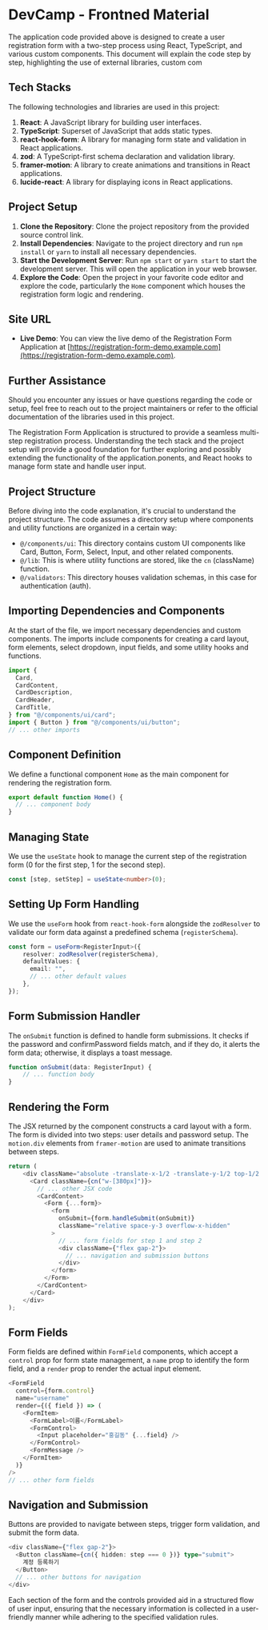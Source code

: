 # DevCamp - Frontned Material 

The application code provided above is designed to create a user registration form with a two-step process using React, TypeScript, and various custom components. This document will explain the code step by step, highlighting the use of external libraries, custom com
 

## Tech Stacks

The following technologies and libraries are used in this project:

1. **React**: A JavaScript library for building user interfaces.
2. **TypeScript**: Superset of JavaScript that adds static types.
3. **react-hook-form**: A library for managing form state and validation in React applications.
4. **zod**: A TypeScript-first schema declaration and validation library.
5. **framer-motion**: A library to create animations and transitions in React applications.
6. **lucide-react**: A library for displaying icons in React applications.

## Project Setup

1. **Clone the Repository**: Clone the project repository from the provided source control link.
2. **Install Dependencies**: Navigate to the project directory and run `npm install` or `yarn` to install all necessary dependencies.
3. **Start the Development Server**: Run `npm start` or `yarn start` to start the development server. This will open the application in your web browser.
4. **Explore the Code**: Open the project in your favorite code editor and explore the code, particularly the `Home` component which houses the registration form logic and rendering.

## Site URL

- **Live Demo**: You can view the live demo of the Registration Form Application at [https://registration-form-demo.example.com](https://registration-form-demo.example.com).

## Further Assistance

Should you encounter any issues or have questions regarding the code or setup, feel free to reach out to the project maintainers or refer to the official documentation of the libraries used in this project.

The Registration Form Application is structured to provide a seamless multi-step registration process. Understanding the tech stack and the project setup will provide a good foundation for further exploring and possibly extending the functionality of the application.ponents, and React hooks to manage form state and handle user input.

## Project Structure

Before diving into the code explanation, it's crucial to understand the project structure. The code assumes a directory setup where components and utility functions are organized in a certain way:

- `@/components/ui`: This directory contains custom UI components like Card, Button, Form, Select, Input, and other related components.
- `@/lib`: This is where utility functions are stored, like the `cn` (className) function.
- `@/validators`: This directory houses validation schemas, in this case for authentication (auth).

## Importing Dependencies and Components

At the start of the file, we import necessary dependencies and custom components. The imports include components for creating a card layout, form elements, select dropdown, input fields, and some utility hooks and functions.

```typescript
import {
  Card,
  CardContent,
  CardDescription,
  CardHeader,
  CardTitle,
} from "@/components/ui/card";
import { Button } from "@/components/ui/button";
// ... other imports
```

## Component Definition

We define a functional component `Home` as the main component for rendering the registration form.

```typescript
export default function Home() {
  // ... component body
}
```

## Managing State

We use the `useState` hook to manage the current step of the registration form (0 for the first step, 1 for the second step).

```typescript
const [step, setStep] = useState<number>(0);
```

## Setting Up Form Handling

We use the `useForm` hook from `react-hook-form` alongside the `zodResolver` to validate our form data against a predefined schema (`registerSchema`).

```typescript
const form = useForm<RegisterInput>({
    resolver: zodResolver(registerSchema),
    defaultValues: {
      email: "",
      // ... other default values
    },
});
```

## Form Submission Handler

The `onSubmit` function is defined to handle form submissions. It checks if the password and confirmPassword fields match, and if they do, it alerts the form data; otherwise, it displays a toast message.

```typescript
function onSubmit(data: RegisterInput) {
    // ... function body
}
```

## Rendering the Form

The JSX returned by the component constructs a card layout with a form. The form is divided into two steps: user details and password setup. The `motion.div` elements from `framer-motion` are used to animate transitions between steps.

```typescript
return (
    <div className="absolute -translate-x-1/2 -translate-y-1/2 top-1/2 left-1/2">
      <Card className={cn("w-[380px]")}>
        // ... other JSX code
        <CardContent>
          <Form {...form}>
            <form
              onSubmit={form.handleSubmit(onSubmit)}
              className="relative space-y-3 overflow-x-hidden"
            >
              // ... form fields for step 1 and step 2
              <div className={"flex gap-2"}>
                // ... navigation and submission buttons
              </div>
            </form>
          </Form>
        </CardContent>
      </Card>
    </div>
);
```

## Form Fields

Form fields are defined within `FormField` components, which accept a `control` prop for form state management, a `name` prop to identify the form field, and a `render` prop to render the actual input element.

```typescript
<FormField
  control={form.control}
  name="username"
  render={({ field }) => (
    <FormItem>
      <FormLabel>이름</FormLabel>
      <FormControl>
        <Input placeholder="홍길동" {...field} />
      </FormControl>
      <FormMessage />
    </FormItem>
  )}
/>
// ... other form fields
```

## Navigation and Submission

Buttons are provided to navigate between steps, trigger form validation, and submit the form data.

```typescript
<div className={"flex gap-2"}>
  <Button className={cn({ hidden: step === 0 })} type="submit">
    계정 등록하기
  </Button>
  // ... other buttons for navigation
</div>
```

Each section of the form and the controls provided aid in a structured flow of user input, ensuring that the necessary information is collected in a user-friendly manner while adhering to the specified validation rules.